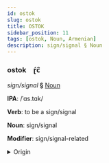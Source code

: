 ```yaml
---
id: ostok
slug: ostok
title: OSTOK
sidebar_position: 11
tags: [ostok, Noun, Armenian]
description: sign/signal § Noun
---
```


### ostok&emsp;<span kind="abugida">ɽ́c̑</span>

*sign/signal* **§** [Noun](../../tags/Noun)

**IPA**: /ˈɑs.tɑk/

**Verb**: to be a sign/signal

**Noun**: sign/signal

**Modifier**: sign/signal-related

<details>
    <summary>Origin</summary>
    Armenian ազդակ azdak [ɑzdɑ́k]<br/>
    <em>Armenian Language Family</em>
</details>